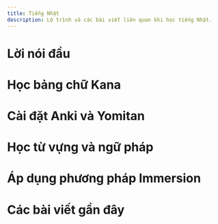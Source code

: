 ```yaml
---
title: Tiếng Nhật
description: Lộ trình và các bài viết liên quan khi học tiếng Nhật.
---
```


# Lời nói đầu

# Học bảng chữ Kana

# Cài đặt Anki và Yomitan

# Học từ vựng và ngữ pháp

# Áp dụng phương pháp Immersion

# Các bài viết gần đây
